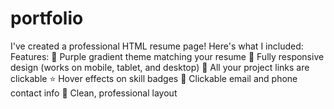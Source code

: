 # portfolio
I've created a professional HTML resume page! Here's what I included: Features:  🎨 Purple gradient theme matching your resume 📱 Fully responsive design (works on mobile, tablet, and desktop) 🔗 All your project links are clickable ⭐ Hover effects on skill badges 📧 Clickable email and phone contact info 🎯 Clean, professional layout
